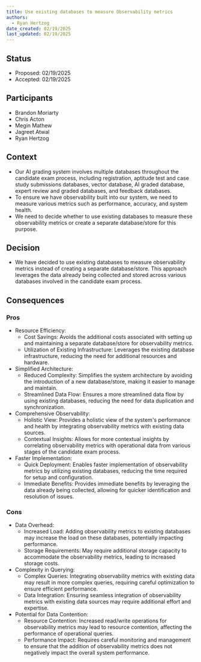 ```yaml
---
title: Use existing databases to measure Observability metrics
authors:
  - Ryan Hertzog
date_created: 02/19/2025
last_updated: 02/19/2025
---
```


## Status

- Proposed: 02/19/2025
- Accepted: 02/19/2025

## Participants

- Brandon Moriarty
- Chris Acton
- Megin Mathew
- Jagreet Atwal
- Ryan Hertzog

## Context

- Our AI grading system involves multiple databases throughout the candidate exam process, including registration, aptitude test and case study submissions databases, vector database, AI graded database, expert review and graded databases, and feedback databases.
- To ensure we have observability built into our system, we need to measure various metrics such as performance, accuracy, and system health.
- We need to decide whether to use existing databases to measure these observability metrics or create a separate database/store for this purpose.

## Decision

- We have decided to use existing databases to measure observability metrics instead of creating a separate database/store. This approach leverages the data already being collected and stored across various databases involved in the candidate exam process.

## Consequences

### Pros

- Resource Efficiency:
  - Cost Savings: Avoids the additional costs associated with setting up and maintaining a separate database/store for observability metrics.
  - Utilization of Existing Infrastructure: Leverages the existing database infrastructure, reducing the need for additional resources and hardware.
- Simplified Architecture:
  - Reduced Complexity: Simplifies the system architecture by avoiding the introduction of a new database/store, making it easier to manage and maintain.
  - Streamlined Data Flow: Ensures a more streamlined data flow by using existing databases, reducing the need for data duplication and synchronization.
- Comprehensive Observability:
  - Holistic View: Provides a holistic view of the system's performance and health by integrating observability metrics with existing data sources.
  - Contextual Insights: Allows for more contextual insights by correlating observability metrics with operational data from various stages of the candidate exam process.
- Faster Implementation:
  - Quick Deployment: Enables faster implementation of observability metrics by utilizing existing databases, reducing the time required for setup and configuration.
  - Immediate Benefits: Provides immediate benefits by leveraging the data already being collected, allowing for quicker identification and resolution of issues.

### Cons

- Data Overhead:
  - Increased Load: Adding observability metrics to existing databases may increase the load on these databases, potentially impacting performance.
  - Storage Requirements: May require additional storage capacity to accommodate the observability metrics, leading to increased storage costs.
- Complexity in Querying:
  - Complex Queries: Integrating observability metrics with existing data may result in more complex queries, requiring careful optimization to ensure efficient performance.
  - Data Integration: Ensuring seamless integration of observability metrics with existing data sources may require additional effort and expertise.
- Potential for Data Contention:
  - Resource Contention: Increased read/write operations for observability metrics may lead to resource contention, affecting the performance of operational queries.
  - Performance Impact: Requires careful monitoring and management to ensure that the addition of observability metrics does not negatively impact the overall system performance.
